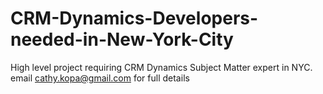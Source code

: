 # CRM-Dynamics-Developers-needed-in-New-York-City
High level project requiring CRM Dynamics Subject Matter expert in NYC. email cathy.kopa@gmail.com for full details
